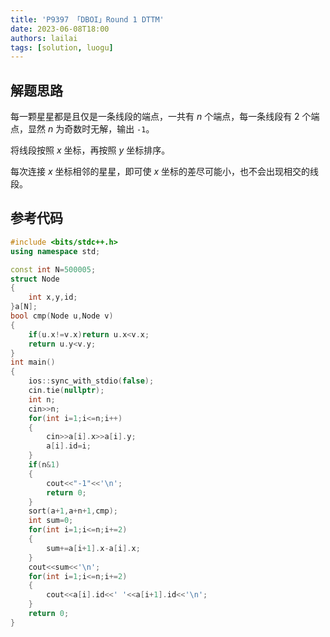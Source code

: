 ```yaml
---
title: 'P9397 「DBOI」Round 1 DTTM'
date: 2023-06-08T18:00
authors: lailai
tags: [solution, luogu]
---
```


<Solution pid="P9397" aid="wmqvq3j3" />

<!-- truncate -->

## 解题思路

每一颗星星都是且仅是一条线段的端点，一共有 $n$ 个端点，每一条线段有 $2$ 个端点，显然 $n$ 为奇数时无解，输出 `-1`。

将线段按照 $x$ 坐标，再按照 $y$ 坐标排序。

每次连接 $x$ 坐标相邻的星星，即可使 $x$ 坐标的差尽可能小，也不会出现相交的线段。

## 参考代码

```cpp
#include <bits/stdc++.h>
using namespace std;

const int N=500005;
struct Node
{
	int x,y,id;
}a[N];
bool cmp(Node u,Node v)
{
	if(u.x!=v.x)return u.x<v.x;
	return u.y<v.y;
}
int main()
{
	ios::sync_with_stdio(false);
	cin.tie(nullptr);
	int n;
	cin>>n;
	for(int i=1;i<=n;i++)
	{
		cin>>a[i].x>>a[i].y;
		a[i].id=i;
	}
	if(n&1)
	{
		cout<<"-1"<<'\n';
		return 0;
	}
	sort(a+1,a+n+1,cmp);
	int sum=0;
	for(int i=1;i<=n;i+=2)
	{
		sum+=a[i+1].x-a[i].x;
	}
	cout<<sum<<'\n';
	for(int i=1;i<=n;i+=2)
	{
		cout<<a[i].id<<' '<<a[i+1].id<<'\n';
	}
	return 0;
}
```
